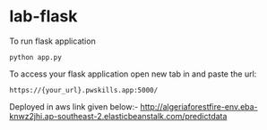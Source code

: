 # lab-flask

<!-- ![image](https://user-images.githubusercontent.com/115451707/196919992-edcfea8b-e3f6-4f35-9398-43be66b5622d.png) -->


To run flask application 

```
python app.py
```


To access your flask application open new tab in and paste the url:
```
https://{your_url}.pwskills.app:5000/
```
Deployed in aws link given below:-
http://algeriaforestfire-env.eba-knwz2jhi.ap-southeast-2.elasticbeanstalk.com/predictdata
